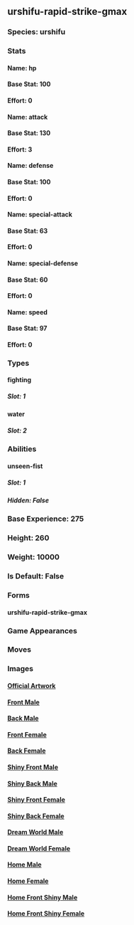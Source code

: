 ## urshifu-rapid-strike-gmax
### Species: urshifu
### Stats
#### Name: hp
#### Base Stat: 100
#### Effort: 0
#### Name: attack
#### Base Stat: 130
#### Effort: 3
#### Name: defense
#### Base Stat: 100
#### Effort: 0
#### Name: special-attack
#### Base Stat: 63
#### Effort: 0
#### Name: special-defense
#### Base Stat: 60
#### Effort: 0
#### Name: speed
#### Base Stat: 97
#### Effort: 0
### Types
#### fighting
##### Slot: 1
#### water
##### Slot: 2
### Abilities
#### unseen-fist
##### Slot: 1
##### Hidden: False
### Base Experience: 275
### Height: 260
### Weight: 10000
### Is Default: False
### Forms
#### urshifu-rapid-strike-gmax
### Game Appearances
### Moves
### Images
#### [Official Artwork](https://raw.githubusercontent.com/PokeAPI/sprites/master/sprites/pokemon/other/official-artwork/10219.png)
#### [Front Male](https://raw.githubusercontent.com/PokeAPI/sprites/master/sprites/pokemon/10219.png)
#### [Back Male](None)
#### [Front Female](None)
#### [Back Female](None)
#### [Shiny Front Male](None)
#### [Shiny Back Male](None)
#### [Shiny Front Female](None)
#### [Shiny Back Female](None)
#### [Dream World Male](None)
#### [Dream World Female](None)
#### [Home Male](https://raw.githubusercontent.com/PokeAPI/sprites/master/sprites/pokemon/other/home/10219.png)
#### [Home Female](None)
#### [Home Front Shiny Male](https://raw.githubusercontent.com/PokeAPI/sprites/master/sprites/pokemon/other/home/shiny/10219.png)
#### [Home Front Shiny Female](None)
